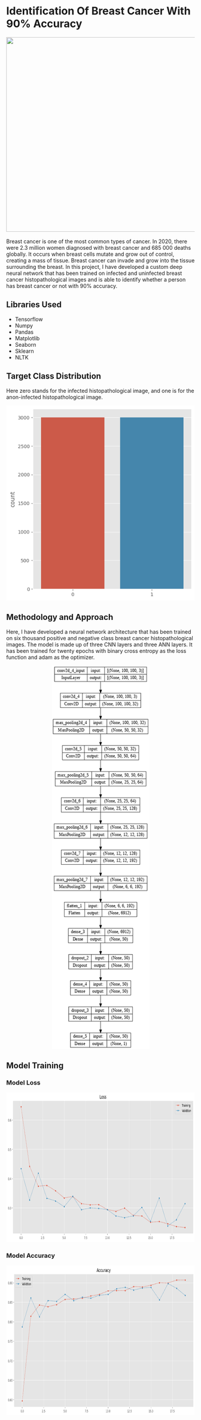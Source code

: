 # Identification Of Breast Cancer With 90% Accuracy
<p align="center">
</p>
<img src="https://cdn.britannica.com/54/179554-138-A3C5FBA0/use-mammographies-resonance-breast-cancer.jpg" width="1500" height="520">
<p>Breast cancer is one of the most common types of cancer. In 2020, there were 2.3 million women diagnosed with breast cancer and 685 000 deaths globally.  It occurs when breast cells mutate and grow out of control, creating a mass of tissue. Breast cancer can invade and grow into the tissue surrounding the breast. In this project, I have developed a custom deep neural network that has been trained on infected and uninfected breast cancer histopathological images and is able to identify whether a person has breast cancer or not with 90% accuracy. </p>
<h2>Libraries Used</h2>
<ul>
  <li>Tensorflow</li>
  <li>Numpy</li>
  <li>Pandas </li>
  <li>Matplotlib</li>
  <li>Seaborn</li>
  <li>Sklearn</li>
  <li>NLTK</li>
</ul>
<h2>Target Class Distribution</h2>
<p>Here zero stands for the infected histopathological image, and one is for the anon-infected histopathological image.</p>
<p align="center"> 
<img src="https://github.com/NavinBondade/Identification-Of-Breast-Cancer/blob/main/Graphs/Equal%20Data%20Distribution.png.png?raw=true">
</p>
<h2>Methodology and Approach</h2>
<p>Here, I have developed a neural network architecture that has been trained on six thousand positive and negative class breast cancer histopathological images. The model is made up of three CNN layers and three ANN layers. It has been trained for twenty epochs with binary cross entropy as the loss function and adam as the optimizer.</p>
<p align="center"> 
<img src="https://github.com/NavinBondade/Identification-Of-Breast-Cancer/blob/main/Graphs/model_graph.png?raw=true">
</p>
<h2>Model Training</h2>   
<h3>Model Loss</h3>   
<p align="center"> 
<img src="https://github.com/NavinBondade/Identification-Of-Breast-Cancer/blob/main/Graphs/Loss.png?raw=true" width="700" height="400">
</p>
<h3>Model Accuracy</h3>  
<p align="center"> 
<img src="https://github.com/NavinBondade/Identification-Of-Breast-Cancer/blob/main/Graphs/Accuracy.png?raw=true" width="700" height="400">
</p>
</p>


